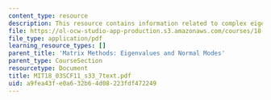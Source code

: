 ```yaml
---
content_type: resource
description: This resource contains information related to complex eigen values.
file: https://ol-ocw-studio-app-production.s3.amazonaws.com/courses/18-03sc-differential-equations-fall-2011/a9fea43fe0a632b64d08223fdf472249_MIT18_03SCF11_s33_7text.pdf
file_type: application/pdf
learning_resource_types: []
parent_title: 'Matrix Methods: Eigenvalues and Normal Modes'
parent_type: CourseSection
resourcetype: Document
title: MIT18_03SCF11_s33_7text.pdf
uid: a9fea43f-e0a6-32b6-4d08-223fdf472249
---
```


